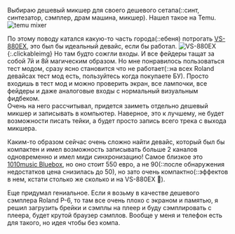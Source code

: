 ---
---
Выбираю дешевый микшер для своего дешевого сетапа(::синт, синтезатор, сэмплер, драм машина, микшер). Нашел такое на Temu.  
![temu mixer]({{site.url}}/assets/images/temu_mixer.png)

По этому поводу катался какую-то часть города(::ебеня) потрогать [VS-880EX](https://www.roland.com/us/products/vs-880ex/), это был бы идеальный девайс, если бы работал. 
![VS-880EX]({{site.url}}/assets/images/vs880ex.jpg){:.clickableimg}
Но там будто сожгли входы. И все фейдеры тащат за собой 7й и 8й магическим образом. Но мне понравилось пользоваться тест модом, сразу ясно становится что не работает(::на всех Roland девайсах тест мод есть, пользуйтесь когда покупаете БУ). Просто входишь в тест мод и можно проверить экран, все лампочки, все фейдеры и даже аналоговые входы с нормальный визуальным фидбеком.  
Очень на него рассчитывал, придется заиметь отдельно дешевый микшер и записывать в компьютер. Наверное, это к лучшему, не будет возможности писать тейки, а будет просто запись всего трека с выхода микшера.

Каким-то образом сейчас очень сложно найти девайс, который был бы компактен и имел возможность записывать больше 2 каналов одновременно и имел миди синхронизацию! 
Самое близкое это [1010music Bluebox](https://1010music.com/product/bluebox), но оно стоит 550 евро, а не 90(::после обнаружения недостатков цена снизилась до 50), но зато очень компактно(::эффектов в нем, кстати столько же сколько и на VS-880EX 🫠).

Еще придумал гениальное. Если я возьму в качестве дешевого сэмплера Roland P-6, то там все очень плохо с экраном и памятью, я решил загрузить брейки и сэмплы на плеер и буду сэмплировать с плеера, будет крутой браузер сэмплов. Вообще у меня и телефон есть для такого, но идея чтобы без компа.